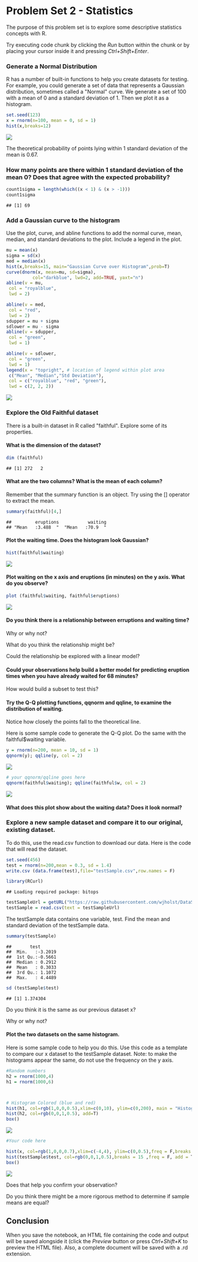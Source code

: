 # Problem Set 2 - Statistics

The purpose of this problem set is to explore some descriptive statistics concepts with R.

Try executing code chunk by clicking the *Run* button within the chunk or by placing your cursor inside it and pressing *Ctrl+Shift+Enter*. 

### Generate a Normal Distribution

R has a number of built-in functions to help you create datasets for testing. For example, you could generate a set of data that represents a Gaussian distribution, sometimes called a "Normal" curve. We generate a set of 100 with a mean of 0 and a standard deviation of 1. Then we plot it as a histogram.


```r
set.seed(123)
x = rnorm(n=100, mean = 0, sd = 1)
hist(x,breaks=12)
```

![](DataScienceProblemSet2-KEY_files/figure-html/unnamed-chunk-1-1.png)<!-- -->

The theoretical probability of points lying within 1 standard deviation of the mean is 0.67. 

### How many points are there within 1 standard deviation of the mean 0? Does that agree with the expected probability?


```r
count1sigma = length(which((x < 1) & (x > -1)))
count1sigma                     
```

```
## [1] 69
```

### Add a Gaussian curve to the histogram
Use the plot, curve, and abline functions to add the normal curve, mean, median, and standard deviations to the plot. Include a legend in the plot.


```r
mu = mean(x)
sigma = sd(x)
med = median(x)
hist(x,breaks=15, main="Gaussian Curve over Histogram",prob=T)
curve(dnorm(x, mean=mu, sd=sigma), 
          col="darkblue", lwd=2, add=TRUE, yaxt="n")
abline(v = mu,
 col = "royalblue",
 lwd = 2)

abline(v = med,
 col = "red",
 lwd = 2)
sdupper = mu + sigma
sdlower = mu - sigma
abline(v = sdupper,
 col = "green",
 lwd = 1)

abline(v = sdlower,
 col = "green",
 lwd = 1)
legend(x = "topright", # location of legend within plot area
 c("Mean", "Median","Std Deviation"),
 col = c("royalblue", "red", "green"),
 lwd = c(2, 2, 2))
```

![](DataScienceProblemSet2-KEY_files/figure-html/unnamed-chunk-3-1.png)<!-- -->

### Explore the Old Faithful dataset

There is a built-in dataset in R called "faithful". Explore some of its properties.

#### What is the dimension of the dataset?


```r
dim (faithful)
```

```
## [1] 272   2
```

#### What are the two columns? What is the mean of each column?

Remember that the summary function is an object. Try using the [] operator to extract the mean.


```r
summary(faithful)[4,]
```

```
##         eruptions           waiting 
## "Mean   :3.488  "  "Mean   :70.9  "
```

#### Plot the waiting time. Does the histogram look Gaussian?


```r
hist(faithful$waiting)
```

![](DataScienceProblemSet2-KEY_files/figure-html/unnamed-chunk-6-1.png)<!-- -->


#### Plot waiting on the x axis and eruptions (in minutes) on the y axis. What do you observe?


```r
plot (faithful$waiting, faithful$eruptions)
```

![](DataScienceProblemSet2-KEY_files/figure-html/unnamed-chunk-7-1.png)<!-- -->


#### Do you think there is a relationship between erruptions and waiting time? 

Why or why not? 

What do you think the relationship might be? 

Could the relationship be explored with a linear model?

#### Could your observations help build a better model for predicting eruption times when you have already waited for 68 minutes?

How would build a subset to test this?

#### Try the Q-Q plotting functions, qqnorm and qqline, to examine the distribution of waiting.

Notice how closely the points fall to the theoretical line.

Here is some sample code to generate the Q-Q plot. Do the same with the faithful$waiting variable.


```r
y = rnorm(n=200, mean = 10, sd = 1)
qqnorm(y); qqline(y, col = 2)
```

![](DataScienceProblemSet2-KEY_files/figure-html/unnamed-chunk-8-1.png)<!-- -->

```r
# your qqnorm/qqline goes here
qqnorm(faithful$waiting); qqline(faithful$w, col = 2)
```

![](DataScienceProblemSet2-KEY_files/figure-html/unnamed-chunk-9-1.png)<!-- -->


#### What does this plot show about the waiting data? Does it look normal?

### Explore a new sample dataset and compare it to our original, existing dataset.

To do this, use the read.csv function to download our data. Here is the code that will read the dataset.


```r
set.seed(456)
test = rnorm(n=200,mean = 0.3, sd = 1.4)
write.csv (data.frame(test),file="testSample.csv",row.names = F)

library(RCurl)
```

```
## Loading required package: bitops
```

```r
testSampleUrl = getURL("https://raw.githubusercontent.com/wjholst/DataScienceCurriculum/master/testSample.csv")
testSample = read.csv(text = testSampleUrl)
```

The testSample data contains one variable, test. Find the mean and standard deviation of the testSample data. 


```r
summary(testSample)
```

```
##       test        
##  Min.   :-3.2019  
##  1st Qu.:-0.5661  
##  Median : 0.2912  
##  Mean   : 0.3033  
##  3rd Qu.: 1.1072  
##  Max.   : 4.4489
```

```r
sd (testSample$test)
```

```
## [1] 1.374304
```


Do you think it is the same as our previous dataset x? 

Why or why not?

#### Plot the two datasets on the same histogram. 
Here is some sample code to help you do this. Use this code as a template to compare our x dataset to the testSample dataset. Note: to make the histograms appear the same, do not use the frequency on the y axis.


```r
#Random numbers
h2 = rnorm(1000,4)
h1 = rnorm(1000,6)



# Histogram Colored (blue and red)
hist(h1, col=rgb(1,0,0,0.5),xlim=c(0,10), ylim=c(0,200), main = "Histogram Comparison")
hist(h2, col=rgb(0,0,1,0.5), add=T)
box()
```

![](DataScienceProblemSet2-KEY_files/figure-html/unnamed-chunk-12-1.png)<!-- -->


```r
#Your code here

hist(x, col=rgb(1,0,0,0.7),xlim=c(-4,4), ylim=c(0,0.5),freq = F,breaks = 15, main = "Histogram Comparison")
hist(testSample$test, col=rgb(0,0,1,0.5),breaks = 15 ,freq = F, add = T)
box()
```

![](DataScienceProblemSet2-KEY_files/figure-html/unnamed-chunk-13-1.png)<!-- -->



Does that help you confirm your observation? 


Do you think there might be a more rigorous method to determine if sample means are equal?


## Conclusion

When you save the notebook, an HTML file containing the code and output will be saved alongside it (click the *Preview* button or press *Ctrl+Shift+K* to preview the HTML file). Also, a complete document will be saved with a .rd extension. 
